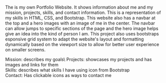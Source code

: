 The is my own Portfolio Website. It shows information about me and my mission, projects, skills, and contact information. 
This is a representation of my skills in HTML, CSS, and Bootstrap. This website also has a navbar at the top and a hero
images with an image of me in the center. The navbar can allow jumps to specific sections of the page and the hero image
helps give an idea into the kind of person I am. This project also uses bootstraps esponsive grid system to adapt the 
website's layout and formatting dynamically based on the viewport size to allow for better user experience on smaller
screens.

Mission: describes my goals\ 
Projects: showcases my projects and has images and links for them\
Skills: describes what skills I have using icon from Bootstrap\
Contact: Has clickable icons as ways to contact me
